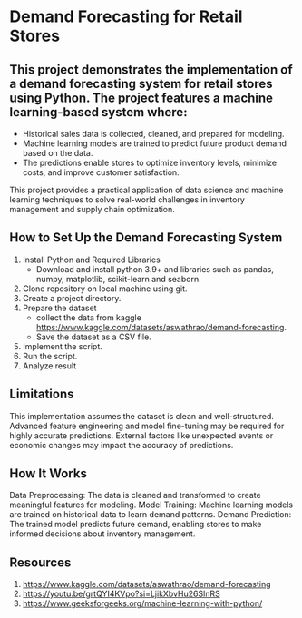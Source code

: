 # Demand Forecasting for Retail Stores

## This project demonstrates the implementation of a demand forecasting system for retail stores using Python. The project features a machine learning-based system where:

- Historical sales data is collected, cleaned, and prepared for modeling.
- Machine learning models are trained to predict future product demand based on the data.
- The predictions enable stores to optimize inventory levels, minimize costs, and improve customer satisfaction.

This project provides a practical application of data science and machine learning techniques to solve real-world challenges in inventory management and supply chain optimization.

## How to Set Up the Demand Forecasting System
1. Install Python and Required Libraries
   - Download and install python 3.9+ and libraries such as pandas, numpy, matplotlib, scikit-learn and seaborn.
2. Clone repository on local machine using git.
3. Create a project directory.
4. Prepare the dataset
   - collect the data from kaggle https://www.kaggle.com/datasets/aswathrao/demand-forecasting.
   - Save the dataset as a CSV file.
5. Implement the script.
6. Run the script.
7. Analyze result

## Limitations
This implementation assumes the dataset is clean and well-structured.
Advanced feature engineering and model fine-tuning may be required for highly accurate predictions.
External factors like unexpected events or economic changes may impact the accuracy of predictions.

## How It Works
Data Preprocessing: The data is cleaned and transformed to create meaningful features for modeling.
Model Training: Machine learning models are trained on historical data to learn demand patterns.
Demand Prediction: The trained model predicts future demand, enabling stores to make informed decisions about inventory management.

## Resources
1. https://www.kaggle.com/datasets/aswathrao/demand-forecasting
2. https://youtu.be/grtQYI4KVpo?si=LjikXbvHu26SlnRS
3. https://www.geeksforgeeks.org/machine-learning-with-python/

